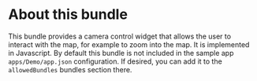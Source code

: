 # About this bundle

This bundle provides a camera control widget that allows the user to interact with the map, for example to zoom into the map.
It is implemented in Javascript.
By default this bundle is not included in the sample app `apps/Demo/app.json` configuration.
If desired, you can add it to the `allowedBundles` bundles section there.